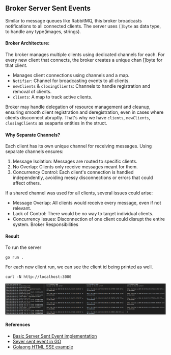 ## Broker Server Sent Events
Similar to message queues like RabbitMQ, this broker broadcasts notifications to all connected clients.
The server uses `[]byte` as data type, to handle any type(images, strings).

#### Broker Architecture:
The broker manages multiple clients using dedicated channels for each. For every new client that connects, the broker creates a unique chan []byte for that client.

- Manages client connections using channels and a map.
- `Notifier`: Channel for broadcasting events to all clients.
- `newClients` & `closingClients`: Channels to handle registration and removal of clients.
- `clients`: A map to track active clients.

Broker may handle delegation of resource management and cleanup, ensuring smooth client registration and deregistration, even in cases where clients disconnect abruptly.
That's why we have `clients`, `newClients`, `closingClients` as seaparte entities in the struct.

#### Why Separate Channels?
Each client has its own unique channel for receiving messages. Using separate channels ensures:

1. Message Isolation: Messages are routed to specific clients.
2. No Overlap: Clients only receive messages meant for them.
3. Concurrency Control: Each client's connection is handled independently, avoiding messy disconnections or errors that could affect others.

If a shared channel was used for all clients, several issues could arise:

- Message Overlap: All clients would receive every message, even if not relevant.
- Lack of Control: There would be no way to target individual clients.
- Concurrency Issues: Disconnection of one client could disrupt the entire system.
Broker Responsibilities

#### Result
To run the server
```
go run .
```
For each new client run, we can see the client id being printed as well.
```
curl -N http://localhost:3000
```
![alt text](../images/broker-server-sent-event.png)

#### References
- [Basic Server Sent Event implementation](../09-basic-server-sent-events/)
- [Sever sent event in GO](https://thoughtbot.com/blog/writing-a-server-sent-events-server-in-go)
- [Golaong HTML SSE example](https://github.com/kljensen/golang-html5-sse-example/blob/master/server.go)
